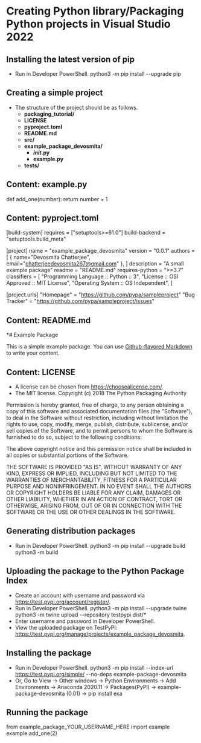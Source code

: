 # Creating Python library/Packaging Python projects in Visual Studio 2022

## Installing the latest version of pip
- Run in Developer PowerShell.
python3 -m pip install --upgrade pip

## Creating a simple project
- The structure of the project should be as follows.
  - **packaging_tutorial/**
  - **LICENSE**
  - **pyproject.toml**
  - **README.md**
  - **src/**
  - **example_package_devosmita/**
    - **_init_.py**
    - **example.py**
  - **tests/**

## Content: example.py
def add_one(number):
    return number + 1
    
## Content: pyproject.toml  
[build-system]
requires = ["setuptools>=61.0"]
build-backend = "setuptools.build_meta"

[project]
name = "example_package_devosmita"
version = "0.0.1"
authors = [
  { name="Devosmita Chatterjee", email="chatterjeedevosmita267@gmail.com" },
]
description = "A small example package"
readme = "README.md"
requires-python = ">=3.7"
classifiers = [
    "Programming Language :: Python :: 3",
    "License :: OSI Approved :: MIT License",
    "Operating System :: OS Independent",
]

[project.urls]
"Homepage" = "https://github.com/pypa/sampleproject"
"Bug Tracker" = "https://github.com/pypa/sampleproject/issues"

## Content: README.md
*# Example Package

This is a simple example package. You can use
[Github-flavored Markdown](https://guides.github.com/features/mastering-markdown/)
to write your content.

## Content: LICENSE
- A license can be chosen from https://choosealicense.com/.
- The MIT license.
Copyright (c) 2018 The Python Packaging Authority

Permission is hereby granted, free of charge, to any person obtaining a copy
of this software and associated documentation files (the "Software"), to deal
in the Software without restriction, including without limitation the rights
to use, copy, modify, merge, publish, distribute, sublicense, and/or sell
copies of the Software, and to permit persons to whom the Software is
furnished to do so, subject to the following conditions:

The above copyright notice and this permission notice shall be included in all
copies or substantial portions of the Software.

THE SOFTWARE IS PROVIDED "AS IS", WITHOUT WARRANTY OF ANY KIND, EXPRESS OR
IMPLIED, INCLUDING BUT NOT LIMITED TO THE WARRANTIES OF MERCHANTABILITY,
FITNESS FOR A PARTICULAR PURPOSE AND NONINFRINGEMENT. IN NO EVENT SHALL THE
AUTHORS OR COPYRIGHT HOLDERS BE LIABLE FOR ANY CLAIM, DAMAGES OR OTHER
LIABILITY, WHETHER IN AN ACTION OF CONTRACT, TORT OR OTHERWISE, ARISING FROM,
OUT OF OR IN CONNECTION WITH THE SOFTWARE OR THE USE OR OTHER DEALINGS IN THE
SOFTWARE.

## Generating distribution packages
- Run in Developer PowerShell.
python3 -m pip install --upgrade build
python3 -m build

## Uploading the package to the Python Package Index
- Create an account with username and password via  https://test.pypi.org/account/register/.
- Run in Developer PowerShell.
python3 -m pip install --upgrade twine
python3 -m twine upload --repository testpypi dist/*
- Enter username and password in Developer PowerShell.
- View the uploaded package on TestPyPI: https://test.pypi.org/manage/projects/example_package_devosmita.

## Installing the package
- Run in Developer PowerShell.
python3 -m pip install --index-url https://test.pypi.org/simple/ --no-deps example-package-devosmita
- Or, Go to View -> Other windows -> Python Environments -> Add Environments -> Anaconda 2020.11 -> Packages(PyPI) -> example-package-devosmita (0.01) -> pip install exa

## Running the package
from example_package_YOUR_USERNAME_HERE import example
example.add_one(2)
